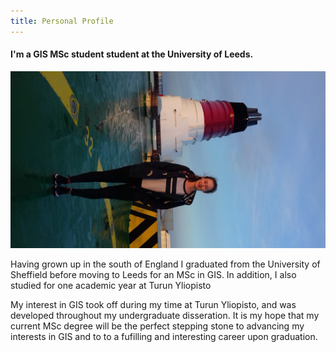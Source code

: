 ```yaml
---
title: Personal Profile
---
```


#### I'm a GIS MSc student student at the University of Leeds.

![Myself](me1.jpg)

Having grown up in the south of England I graduated from the University of Sheffield before moving to Leeds for an MSc in GIS.
In addition, I also studied for one academic year at Turun Yliopisto

My interest in GIS took off during my time at Turun Yliopisto, and was developed throughout my undergraduate disseration. It is my hope that my current MSc degree will be the perfect stepping stone to advancing my interests in GIS and to to a fufilling and interesting career upon graduation.